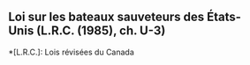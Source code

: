 ## Loi sur les bateaux sauveteurs des États-Unis (L.R.C. (1985), ch. U-3)
  *[L.R.C.]: Lois révisées du Canada
